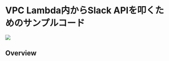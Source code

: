 # VPC Lambda内からSlack APIを叩くためのサンプルコード
<img src="https://img.shields.io/badge/-Javascript-F7DF1E.svg?logo=javascript&style=for-the-badge">

## Overview





